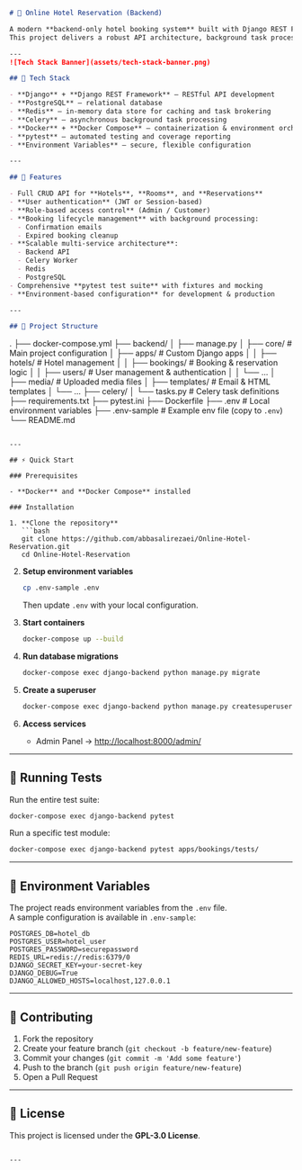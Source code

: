 ```markdown
# 🏨 Online Hotel Reservation (Backend)

A modern **backend-only hotel booking system** built with Django REST Framework and fully containerized for easy deployment.  
This project delivers a robust API architecture, background task processing, and scalable database management using modern technologies.

---
![Tech Stack Banner](assets/tech-stack-banner.png)

## 🚀 Tech Stack

- **Django** + **Django REST Framework** — RESTful API development  
- **PostgreSQL** — relational database  
- **Redis** — in-memory data store for caching and task brokering  
- **Celery** — asynchronous background task processing  
- **Docker** + **Docker Compose** — containerization & environment orchestration  
- **pytest** — automated testing and coverage reporting  
- **Environment Variables** — secure, flexible configuration

---

## 📌 Features

- Full CRUD API for **Hotels**, **Rooms**, and **Reservations**  
- **User authentication** (JWT or Session-based)  
- **Role-based access control** (Admin / Customer)  
- **Booking lifecycle management** with background processing:
  - Confirmation emails  
  - Expired booking cleanup  
- **Scalable multi-service architecture**:
  - Backend API  
  - Celery Worker  
  - Redis  
  - PostgreSQL  
- Comprehensive **pytest test suite** with fixtures and mocking  
- **Environment-based configuration** for development & production

---

## 📂 Project Structure

```
.
├── docker-compose.yml
├── backend/
│   ├── manage.py
│   ├── core/                 # Main project configuration
│   ├── apps/                 # Custom Django apps
│   │   ├── hotels/           # Hotel management
│   │   ├── bookings/         # Booking & reservation logic
│   │   ├── users/            # User management & authentication
│   │   └── ...
│   ├── media/                # Uploaded media files
│   ├── templates/            # Email & HTML templates
│   └── ...
├── celery/
│   └── tasks.py              # Celery task definitions
├── requirements.txt
├── pytest.ini
├── Dockerfile
├── .env                      # Local environment variables
├── .env-sample               # Example env file (copy to `.env`)
└── README.md
```

---

## ⚡ Quick Start

### Prerequisites

- **Docker** and **Docker Compose** installed

### Installation

1. **Clone the repository**
   ```bash
   git clone https://github.com/abbasalirezaei/Online-Hotel-Reservation.git
   cd Online-Hotel-Reservation
   ```

2. **Setup environment variables**
   ```bash
   cp .env-sample .env
   ```
   Then update `.env` with your local configuration.

3. **Start containers**
   ```bash
   docker-compose up --build
   ```

4. **Run database migrations**
   ```bash
   docker-compose exec django-backend python manage.py migrate
   ```

5. **Create a superuser**
   ```bash
   docker-compose exec django-backend python manage.py createsuperuser
   ```

6. **Access services**
   - Admin Panel → [http://localhost:8000/admin/](http://localhost:8000/admin/)
---

## 🧪 Running Tests

Run the entire test suite:
```bash
docker-compose exec django-backend pytest
```

Run a specific test module:
```bash
docker-compose exec django-backend pytest apps/bookings/tests/
```

---

## 🔧 Environment Variables

The project reads environment variables from the `.env` file.  
A sample configuration is available in `.env-sample`:

```
POSTGRES_DB=hotel_db
POSTGRES_USER=hotel_user
POSTGRES_PASSWORD=securepassword
REDIS_URL=redis://redis:6379/0
DJANGO_SECRET_KEY=your-secret-key
DJANGO_DEBUG=True
DJANGO_ALLOWED_HOSTS=localhost,127.0.0.1
```

---

## 🤝 Contributing

1. Fork the repository  
2. Create your feature branch (`git checkout -b feature/new-feature`)  
3. Commit your changes (`git commit -m 'Add some feature'`)  
4. Push to the branch (`git push origin feature/new-feature`)  
5. Open a Pull Request

---

## 📜 License

This project is licensed under the **GPL-3.0 License**.
```

---

